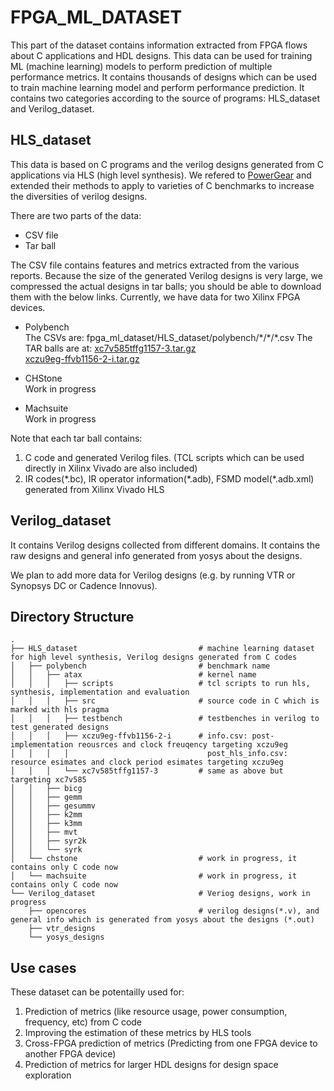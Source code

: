 # FPGA_ML_DATASET
This part of the dataset contains information extracted from FPGA flows about C applications and HDL designs.
This data can be used for training ML (machine learning) models to perform prediction of multiple performance metrics. 
It contains thousands of designs which can be used to train machine learning model and perform performance prediction.
It contains two categories according to the source of programs: HLS_dataset and Verilog_dataset.

## HLS_dataset
This data is based on C programs and the verilog designs generated from C applications via HLS (high level synthesis). 
We refered to [PowerGear](https://github.com/zlinaf/PowerGear) and extended their methods to apply to varieties of C benchmarks to increase the diversities of verilog designs. 

There are two parts of the data:

- CSV file
- Tar ball

The CSV file contains features and metrics extracted from the various reports.
Because the size of the generated Verilog designs is very large, we compressed the actual designs in tar balls; you should be able to download them with the below links.
Currently, we have data for two Xilinx FPGA devices.

- Polybench     
The CSVs are: fpga_ml_dataset/HLS_dataset/polybench/\*/\*/\*.csv
The TAR balls are at: 
  [xc7v585tffg1157-3.tar.gz](https://lca.ece.utexas.edu/hls_dataset/xc7v585tffg1157-3.tar.gz)   
  [xczu9eg-ffvb1156-2-i.tar.gz](  https://lca.ece.utexas.edu/hls_dataset/xczu9eg-ffvb1156-2-i.tar.gz)   

- CHStone  
Work in progress  

- Machsuite  
Work in progress

Note that each tar ball contains:
1. C code and generated Verilog files. (TCL scripts which can be used directly in Xilinx Vivado are also included)
2. IR codes(\*.bc), IR operator information(\*.adb), FSMD model(\*.adb.xml) generated from Xilinx Vivado HLS

## Verilog_dataset
It contains Verilog designs collected from different domains. It contains the raw designs and general info generated from yosys about the designs. 

We plan to add more data for Verilog designs (e.g. by running VTR or Synopsys DC or Cadence Innovus).

## Directory Structure
    .
    ├── HLS_dataset                           # machine learning dataset for high level synthesis, Verilog designs generated from C codes
    │   ├── polybench                         # benchmark name
    │   │   ├── atax                          # kernel name
    │   │   │   ├── scripts                   # tcl scripts to run hls, synthesis, implementation and evaluation
    │   │   │   ├── src                       # source code in C which is marked with hls pragma
    │   │   │   ├── testbench                 # testbenches in verilog to test generated designs
    │   │   │   ├── xczu9eg-ffvb1156-2-i      # info.csv: post-implementation reousrces and clock freuqency targeting xczu9eg 
    │   │   │   │                               post_hls_info.csv: resource esimates and clock period esimates targeting xczu9eg
    │   │   │   └── xc7v585tffg1157-3         # same as above but targeting xc7v585
    │   │   ├── bicg
    │   │   ├── gemm
    │   │   ├── gesummv
    │   │   ├── k2mm
    │   │   ├── k3mm
    │   │   ├── mvt
    │   │   ├── syr2k
    │   │   └── syrk
    │   └── chstone                           # work in progress, it contains only C code now
    │   └── machsuite                         # work in progress, it contains only C code now
    └── Verilog_dataset                       # Veriog designs, work in progress
        ├── opencores                         # verilog designs(*.v), and general info which is generated from yosys about the designs (*.out)
        ├── vtr_designs
        └── yosys_designs
        
## Use cases
These dataset can be potentailly used for:
1. Prediction of metrics (like resource usage, power consumption, frequency, etc) from C code
2. Improving the estimation of these metrics by HLS tools
3. Cross-FPGA prediction of metrics (Predicting from one FPGA device to another FPGA device)
4. Prediction of metrics for larger HDL designs for design space exploration


